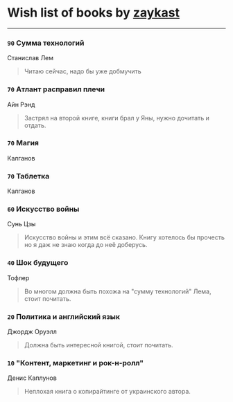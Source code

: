 # Wish list of books by [zaykast](http://vk.com/id104882848)
---

### `90` Сумма технологий
Станислав Лем
> Читаю сейчас,  надо бы уже добмучить

### `70` Атлант расправил плечи
Айн Рэнд
> Застрял на второй книге,  книги  брал у Яны, нужно  дочитать и отдать.

### `70` Магия
Калганов

### `70` Таблетка
Калганов

### `60` Искусство войны
Сунь Цзы
> Искусство войны и этим всё сказано.  Книгу хотелось бы прочесть но  я даж не знаю  когда  до неё доберусь.

### `40` Шок будущего
Тофлер
> Во многом должна быть похожа на "сумму технологий" Лема,  стоит  почитать.

### `20` Политика и английский язык
Джордж  Оруэлл
> Должна быть интересной книгой,  стоит почитать.

### `10` "Контент,  маркетинг  и рок-н-ролл"
Денис Каплунов
> Неплохая книга о  копирайтинге  от украинского  автора.

